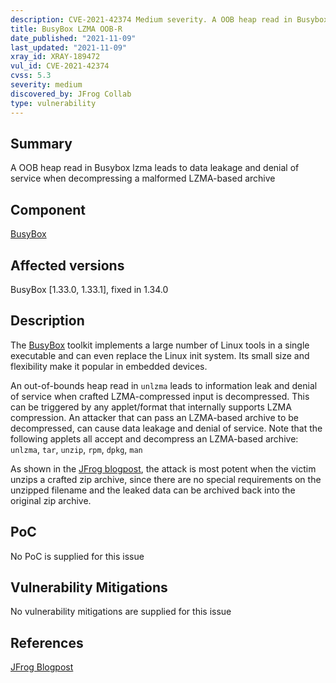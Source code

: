 ```yaml
---
description: CVE-2021-42374 Medium severity. A OOB heap read in Busybox lzma leads to data leakage and denial of service when decompressing a malformed LZMA-based archive
title: BusyBox LZMA OOB-R
date_published: "2021-11-09"
last_updated: "2021-11-09"
xray_id: XRAY-189472
vul_id: CVE-2021-42374
cvss: 5.3
severity: medium
discovered_by: JFrog Collab
type: vulnerability
---
```

## Summary
A OOB heap read in Busybox lzma leads to data leakage and denial of service when decompressing a malformed LZMA-based archive

## Component

[BusyBox](https://busybox.net/)

## Affected versions

BusyBox [1.33.0, 1.33.1], fixed in 1.34.0

## Description

The [BusyBox](https://busybox.net/) toolkit implements a large number of Linux tools in a single executable and can even replace the Linux init system. Its small size and flexibility make it popular in embedded devices.

An out-of-bounds heap read in `unlzma` leads to information leak and denial of service when crafted LZMA-compressed input is decompressed. This can be triggered by any applet/format that internally supports LZMA compression.
An attacker that can pass an LZMA-based archive to be decompressed, can cause data leakage and denial of service.
Note that the following applets all accept and decompress an LZMA-based archive:
`unlzma`, `tar`, `unzip`, `rpm`, `dpkg`, `man`

As shown in the [JFrog blogpost](https://jfrog.com/blog/unboxing-busybox-14-new-vulnerabilities-uncovered-by-claroty-and-jfrog/), the attack is most potent when the victim unzips a crafted zip archive, since there are no special requirements on the unzipped filename and the leaked data can be archived back into the original zip archive.

## PoC

No PoC is supplied for this issue

## Vulnerability Mitigations

No vulnerability mitigations are supplied for this issue

## References

[JFrog Blogpost](https://jfrog.com/blog/unboxing-busybox-14-new-vulnerabilities-uncovered-by-claroty-and-jfrog/)
